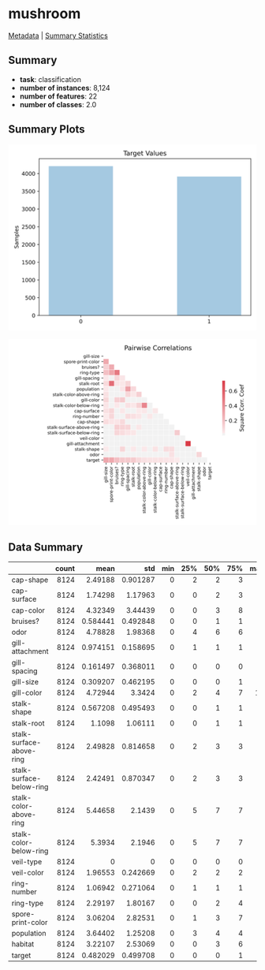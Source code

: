 # mushroom

[Metadata](metadata.yaml) | [Summary Statistics](summary_stats.csv)

## Summary

- **task**: classification
- **number of instances**: 8,124
- **number of features**: 22
- **number of classes**: 2.0

## Summary Plots

![Target distribution](label.svg)

![Correlation plot](corr.svg)

## Data Summary

|                          |   count |     mean |      std |   min |   25% |   50% |   75% |   max |
|:-------------------------|--------:|---------:|---------:|------:|------:|------:|------:|------:|
| cap-shape                |    8124 | 2.49188  | 0.901287 |     0 |     2 |     2 |     3 |     5 |
| cap-surface              |    8124 | 1.74298  | 1.17963  |     0 |     0 |     2 |     3 |     3 |
| cap-color                |    8124 | 4.32349  | 3.44439  |     0 |     0 |     3 |     8 |     9 |
| bruises?                 |    8124 | 0.584441 | 0.492848 |     0 |     0 |     1 |     1 |     1 |
| odor                     |    8124 | 4.78828  | 1.98368  |     0 |     4 |     6 |     6 |     8 |
| gill-attachment          |    8124 | 0.974151 | 0.158695 |     0 |     1 |     1 |     1 |     1 |
| gill-spacing             |    8124 | 0.161497 | 0.368011 |     0 |     0 |     0 |     0 |     1 |
| gill-size                |    8124 | 0.309207 | 0.462195 |     0 |     0 |     0 |     1 |     1 |
| gill-color               |    8124 | 4.72944  | 3.3424   |     0 |     2 |     4 |     7 |    11 |
| stalk-shape              |    8124 | 0.567208 | 0.495493 |     0 |     0 |     1 |     1 |     1 |
| stalk-root               |    8124 | 1.1098   | 1.06111  |     0 |     0 |     1 |     1 |     4 |
| stalk-surface-above-ring |    8124 | 2.49828  | 0.814658 |     0 |     2 |     3 |     3 |     3 |
| stalk-surface-below-ring |    8124 | 2.42491  | 0.870347 |     0 |     2 |     3 |     3 |     3 |
| stalk-color-above-ring   |    8124 | 5.44658  | 2.1439   |     0 |     5 |     7 |     7 |     8 |
| stalk-color-below-ring   |    8124 | 5.3934   | 2.1946   |     0 |     5 |     7 |     7 |     8 |
| veil-type                |    8124 | 0        | 0        |     0 |     0 |     0 |     0 |     0 |
| veil-color               |    8124 | 1.96553  | 0.242669 |     0 |     2 |     2 |     2 |     3 |
| ring-number              |    8124 | 1.06942  | 0.271064 |     0 |     1 |     1 |     1 |     2 |
| ring-type                |    8124 | 2.29197  | 1.80167  |     0 |     0 |     2 |     4 |     4 |
| spore-print-color        |    8124 | 3.06204  | 2.82531  |     0 |     1 |     3 |     7 |     8 |
| population               |    8124 | 3.64402  | 1.25208  |     0 |     3 |     4 |     4 |     5 |
| habitat                  |    8124 | 3.22107  | 2.53069  |     0 |     0 |     3 |     6 |     6 |
| target                   |    8124 | 0.482029 | 0.499708 |     0 |     0 |     0 |     1 |     1 |
